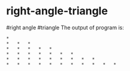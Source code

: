 # right-angle-triangle
#right angle #triangle
The output of program is:


    *
	*	*	*
	*	*	*	*	*
	*	*	*	*	*	*	*
	*	*	*	*	*	*	*	*	*
	*	*	*	*	*	*	*	*	*	*	*
